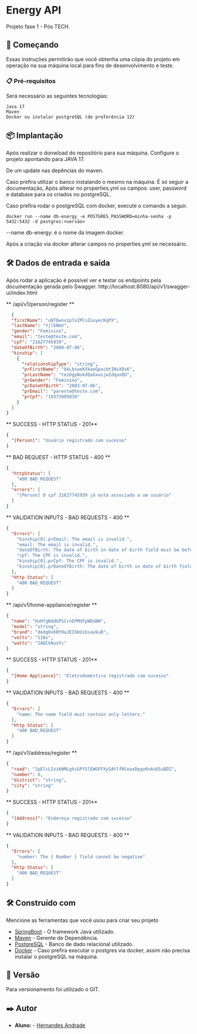 # Energy API

Projeto fase 1 - Pós TECH.

## 🚀 Começando

Essas instruções permitirão que você obtenha uma cópia do projeto em operação na sua máquina local para fins de desenvolvimento e teste.

### 📋 Pré-requisitos
Será necessário as seguintes tecnologias:
```
Java 17
Maven
Docker ou instalar postgreSQL (de preferência 12)
```

## 📦 Implantação

Após realizar o donwload do repositório para sua máquina. 
Configure o projeto apontando para JAVA 17.

De um update nas depências do maven.

Caso prefira utilizar o banco instalando o mesmo na máquina.
É só seguir a documentação, Após alterar no properties.yml os campos: user, password e database para os criados no postgreSQL.

Caso prefira rodar o postgreSQL com docker, execute o comando a seguir.

```
docker run --name db-energy -e POSTGRES_PASSWORD=minha-senha -p 5432:5432 -d postgres:<versão>
```

 --name db-energy: é o nome da imagem docker.

 Após a criação via docker alterar campos no properties.yml se necessário.

 ## 🛠️ Dados de entrada e saída

 Após rodar a aplicação é possível ver e testar os endpoints pela documentação gerada pelo Swagger.
 http://localhost:8080/api/v1/swagger-ui/index.html

** /api/v1/person/register **

```json
  {
  "firstName": "uNTDwnxzpTxIMlsZuuyecKqPX",
  "lastName": "YjlkNmV",
  "gender": "Feminino",
  "email": "teste@teste.com",
  "cpf": "21627745939",
  "dateOfBirth": "2000-07-06",
  "kinship": [
    {
      "relationshipType": "string",
      "prFirstName": "bkLbxaeKXkaeGpocbtINsXDsK",
      "prLastName": "tezDgpNokdQaGxwijwIdqoxQU",
      "prGender": "Feminino",
      "prDateOfBirth": "2003-07-06",
      "prEmail": "parente@teste.com",
      "prCpf": "10375905030"
    }
  ]
}
```
** SUCCESS - HTTP STATUS - 201**

```json
{
  "[Person]": "Usuário registrado com sucesso"
}
```

** BAD REQUEST - HTTP STATUS - 400 **

```json
{
  "httpStatus": [
    "400 BAD_REQUEST"
  ],
  "errors": [
    "[Person] O cpf 21627745939 já está associado a um usuário"
  ]
}
```

** VALIDATION INPUTS - BAD REQUESTS - 400 **

```json
{
  "Errors": [
    "kinship[0].prEmail: The email is invalid.",
    "email: The email is invalid.",
    "dateOfBirth: The date of birth in date of birth field must be before the current date.",
    "cpf: The CPF is invalid.",
    "kinship[0].prCpf: The CPF is invalid.",
    "kinship[0].prDateOfBirth: The date of birth in date of birth field must be before the current date."
  ],
  "Http Status": [
    "400 BAD_REQUEST"
  ]
}
```

** /api/v1/home-appliance/register **

```json
{
  "name": "HxHfgNddGPSCrnEPMdFpWDUBW",
  "model": "string",
  "brand": "dedgOxKBYHaJEIGbUibsaxkuB",
  "volts": "110v",
  "watts": "IAQCkNusFc"
}
```

** SUCCESS - HTTP STATUS - 201**

```json
{
  "[Home Appliance]": "Eletrodoméstico registrado com sucesso"
}
```

** VALIDATION INPUTS - BAD REQUESTS - 400 **

```json
{
  "Errors": [
    "name: The name field must contain only letters."
  ],
  "Http Status": [
    "400 BAD_REQUEST"
  ]
}
```

** /api/v1/address/register **

```json
{
  "road": "JpElcLIsiKWMLghiGPYSlEWGFFXySAYlfRCeaxDpgvKoAsOSuBDI",
  "number": 0,
  "district": "string",
  "city": "string"
}
```

** SUCCESS - HTTP STATUS - 201**

```json
{
  "[Address]": "Endereço registrado com sucesso"
}
```

** VALIDATION INPUTS - BAD REQUESTS - 400 **

```json
{
  "Errors": [
    "number: The { Number } field cannot be negative"
  ],
  "Http Status": [
    "400 BAD_REQUEST"
  ]
}
```

## 🛠️ Construído com

Mencione as ferramentas que você usou para criar seu projeto

* [SpringBoot](https://docs.spring.io/spring-boot/docs/current/reference/htmlsingle/) - O framework Java utilizado.
* [Maven](https://maven.apache.org/) - Gerente de Dependência.
* [PostgreSQL](https://www.postgresql.org/docs/) - Banco de dado relacional utilizado.
* [Docker](https://hub.docker.com/_/docker-docs) - Caso prefira executar o postgres via docker, assim não precisa instalar o postgreSQL na máquina.

## 📌 Versão

Para versionamento foi utilizado o GIT. 

## ✒️ Autor

* **Aluno:** - [Hernandes Andrade](https://github.com/HernandesHD)

